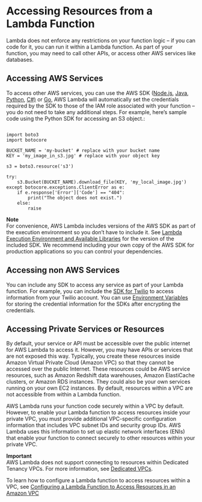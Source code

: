 # Accessing Resources from a Lambda Function<a name="accessing-resources"></a>

Lambda does not enforce any restrictions on your function logic – if you can code for it, you can run it within a Lambda function\. As part of your function, you may need to call other APIs, or access other AWS services like databases\. 

## Accessing AWS Services<a name="accessing-aws-services"></a>

To access other AWS services, you can use the AWS SDK \([Node\.js](https://aws.amazon.com/sdk-for-node-js/), [Java](https://aws.amazon.com/sdk-for-java/), [Python](https://aws.amazon.com/sdk-for-python/), [C\#\)](https://aws.amazon.com/sdk-for-net/) or [Go](https://aws.amazon.com/sdk-for-go/), AWS Lambda will automatically set the credentials required by the SDK to those of the IAM role associated with your function – you do not need to take any additional steps\. For example, here’s sample code using the Python SDK for accessing an S3 object\.:

```
                
import boto3
import botocore

BUCKET_NAME = 'my-bucket' # replace with your bucket name
KEY = 'my_image_in_s3.jpg' # replace with your object key

s3 = boto3.resource('s3')

try:
    s3.Bucket(BUCKET_NAME).download_file(KEY, 'my_local_image.jpg')
except botocore.exceptions.ClientError as e:
    if e.response['Error']['Code'] == "404":
        print("The object does not exist.")
    else:
        raise
```

**Note**  
For convenience, AWS Lambda includes versions of the AWS SDK as part of the execution environment so you don’t have to include it\. See [Lambda Execution Environment and Available Libraries](current-supported-versions.md) for the version of the included SDK\. We recommend including your own copy of the AWS SDK for production applications so you can control your dependencies\.

## Accessing non AWS Services<a name="accessing-non-aws-services"></a>

You can include any SDK to access any service as part of your Lambda function\. For example, you can include the [SDK for Twilio](https://www.twilio.com/docs/libraries) to access information from your Twilio account\. You can use [Environment Variables](env_variables.md) for storing the credential information for the SDKs after encrypting the credentials\. 

## Accessing Private Services or Resources<a name="accessing-private-resources"></a>

By default, your service or API must be accessible over the public internet for AWS Lambda to access it\. However, you may have APIs or services that are not exposed this way\. Typically, you create these resources inside Amazon Virtual Private Cloud \(Amazon VPC\) so that they cannot be accessed over the public Internet\. These resources could be AWS service resources, such as Amazon Redshift data warehouses, Amazon ElastiCache clusters, or Amazon RDS instances\. They could also be your own services running on your own EC2 instances\. By default, resources within a VPC are not accessible from within a Lambda function\.

AWS Lambda runs your function code securely within a VPC by default\. However, to enable your Lambda function to access resources inside your private VPC, you must provide additional VPC\-specific configuration information that includes VPC subnet IDs and security group IDs\. AWS Lambda uses this information to set up elastic network interfaces \(ENIs\) that enable your function to connect securely to other resources within your private VPC\. 

**Important**  
AWS Lambda does not support connecting to resources within Dedicated Tenancy VPCs\. For more information, see [Dedicated VPCs](http://docs.aws.amazon.com/vpc/latest/userguide/dedicated-instance.html)\. 

To learn how to configure a Lambda function to access resources within a VPC, see [Configuring a Lambda Function to Access Resources in an Amazon VPC](vpc.md)